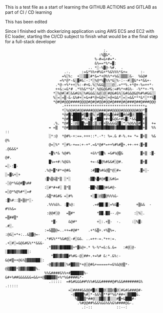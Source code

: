 This is a test file as a start of learning the GITHUB ACTIONS and GITLAB
as part of CI / CD learning

This has been edited

Since I finished with dockerizing application using AWS ECS and EC2 with EC loader, starting the CI/CD subject to finish what would be a the final step for a full-stack
developer

                                                                                                    
                                                                                                    
                                                                                                    
                                                                                                    
                                                                                                    
                                                 :.                                                 
                                               :%▒&*.                                               
                                             %-#=&+#=*-                                             
                                             &%==*%*=▓:                                             
                                          .. *░-%▓@-%#.  .                                          
                               .-.     :=&*%%+#%&+*%&%%%*&+=      :-                                
                              =%░%:  +░░▒▓░#*&=*+@%%*+%&░▒▒▒░&-  %&@#                               
                             =%*@*-&░▓#&:-:*░%@*%▓%%*&░%-:--#░▒&*+*&&+-                             
                           .*@-+%*++░%:-#+&.%░%&&▒░░░@░.=**%.+*@+-%=++*-                            
                           ++&:=&*# .*%%&**&*.%@&@&#&:=#%*+#&%- -%**+-*%                            
                          *░%@#░#░&&#&%░%#&&&░&@░@░#@&#&%░&#&&@&@%#%#&&░░                           
                          %░=░=▒-&-&%#+░+&+#*@+&@+░+@+&&*░=░=&&***&*░**%▓                           
                          *@#@#@@@####@@@@#@#@#@@#@@#@###@#@###@##@###@@@                           
                              -*************************************+                               
                              *░%@@#@#@@####@@@###@##@@@@#@@@@@@#@@*▓                               
                              *@#█&████#▒█@▓%░#▓█#@&█@##▒█#@#▓@░███+▒                               
                              *@#█=████#%░&█-#███+#+█&@&+#&█░*&&███+▓                               
                          .%. *@#█-░@▒██%+▓▓:▒░@█+▒&&&&▒█░*░%@&%▒#█+▓  +=                           
                        = =▒  *@#█▓▓▓███████▓▓▓▓█▓██▓▓▒████▒███▓▓██+▓  %% ::                        
                        ░*:@  *@#%-+:==.+++::*.-*: %=.& #-%.+= *= ▓+▒  %& @%                        
                        @=░%* *░#%-+==:+-+*.=&*@#*=++%#%#▒+.++-++:▓+▓ .@&&&*                        
                        =▓%*& %@#%         +&%*▒█% =&#%@▒&        ▓+▒ :▓-@#.                        
                        █%=+#:%@&%         +=-&█@%#&&#░@#.        ▓+▓ =░-:█-                        
                      .%@+▓*#*+@#&         :#▓█%#&@▒*@░#=        .▓+░-░=▓&+░+                       
                      :▓%▒&▒*▒ ░*░        :▓█%█#@#█░&#&=         -░@*%&@#▓%##                       
                      :░#*#+#░ ▒*▒        -██%▒██@#&#@-          =░@*%@%#*░=#                       
                      .&▒*#&#& =░#%        +░█░@▒▓@%%%&-        :▓%#::▒+▒@*░-                       
                       .%%%&%. :█%@:        .=#██░█░=%&█-       +▒&&  -#%%&=                        
                       :@@#░@   =▒#*          *▓█.█▓--.@+      :░%░.  =▒##▒*                        
                         *▓-     &@#*         +░:.+▒-  -.     :░%▓:    .#░.                         
                      :=&▒▒@=..++=#@#*    .+*&▒+.+%▒%=.      :@&░+*+:..&▒▓@=-                       
                      .*#&%**%&#@░-#░&&. ..=++-=.*++:=.    .+░#░=&@&#&%**&&&-                       
                       .*▓▓▓▒█▓███▒+*▓&@+.* %-%*=&:&.&=   :#@░@-░█▓█▓▒▒▓██░:                        
                         *█▓▒▓▒▓█#%#&-@░##+.+=%# &:*.&%:-&@#▒++@&%▒▓▓▓▓██░:                         
                       -@▓▒▓▒▓▓░%#█▓▒▒*+@░@#&+=====+=&%&@@▒*-@▒▓█▓*▒▓▓▒▓██▓%.                       
                      %%&####&%%+#████▓▓%-&#+%##&&&&&&=&&++@▓██▓▓▒+%*%&####&*-                      
                        .:::::  =#&#&&&##%%%#&&&#####@#%&&#######&%  .:::::                         
                                 =░####&&@@#█@░██@░▒▒@▓@░#&#&###@#-                                 
                                  -@████%#░*-&&%▓**#*%&*##+░▓▓██&.                                  
                                    %▓██▒*##@░░▓█▒░▓░░░#▓+&███#-                                    
                                     .%#@@##%&&%&&%&%&%####@&-.                                     
                                       .:-::           ::--:                                        
                                                                                                    
                                                                                                 
